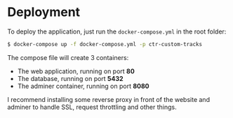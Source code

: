 # Deployment

To deploy the application, just run the `docker-compose.yml` in the root folder:

```bash
$ docker-compose up -f docker-compose.yml -p ctr-custom-tracks
```

The compose file will create 3 containers:

* The web application, running on port **80**
* The database, running on port **5432**
* The adminer container, running on port **8080**

I recommend installing some reverse proxy in front of the website and adminer to handle SSL, 
request throttling and other things.
